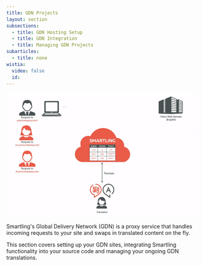 ```yaml
---
title: GDN Projects
layout: section
subsections:
  - title: GDN Hosting Setup
  - title: GDN Integration
  - title: Managing GDN Projects
subarticles:
  - title: none
wistia:
  video: false
  id:
---
```



![](/uploads/versions/gdn-final-7-7---x----960-622x---.gif)

Smartling's Global Delivery Network (GDN) is a proxy service that handles incoming requests to your site and swaps in translated content on the fly.

This section covers setting up your GDN sites, integrating Smartling functionality into your source code and managing your ongoing GDN translations.